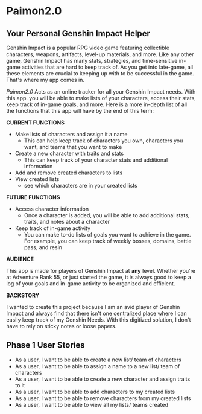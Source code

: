 # Paimon2.0

## Your Personal Genshin Impact Helper

Genshin Impact is a popular RPG video game featuring collectible characters, weapons,
artifacts, level-up materials, and more. Like any other game, Genshin Impact has
many stats, strategies, and time-sensitive in-game activities that are hard to keep
track of. As you get into late-game, all these elements are crucial to keeping up with
to be successful in the game. That's where my app comes in.

*Paimon2.0* Acts as an online tracker for all your Genshin Impact needs. With this app.
you will be able to make lists of your characters, access their stats,
keep track of in-game goals, and more. Here is a more in-depth list of all the
functions that this app will have by the end of this term:

**CURRENT FUNCTIONS**
- Make lists of characters and assign it a name
    - This can help keep track of characters you own, characters you want,
      and teams that you want to make
- Create a new character with traits and stats
    - This can keep track of your character stats and additional information
- Add and remove created characters to lists    
- View created lists
    - see which characters are in your created lists
      
**FUTURE FUNCTIONS**
- Access character information
    - Once a character is added, you will be able to add additional stats, traits,
      and notes about a character
- Keep track of in-game activity
    - You can make to-do lists of goals you want to achieve in the game. For example,
      you can keep track of weekly bosses, domains, battle pass, and resin
      
**AUDIENCE**

This app is made for players of Genshin Impact at **any** level. Whether you're at
Adventure Rank 55, or just started the game, it is always good to keep a log of your
goals and in-game activity to be organized and efficient.

**BACKSTORY**

I wanted to create this project because I am an avid player of Genshin Impact and
always find that there isn't one centralized place where I can easily keep track
of my Genshin Needs. With this digitized solution, I don't have to rely on
sticky notes or loose papers.


## Phase 1 User Stories

- As a user, I want to be able to create a new list/ team of characters
- As a user, I want to be able to assign a name to a new list/ team of characters
- As a user, I want to be able to create a new character and assign traits to it  
- As a user, I want to be able to add characters to my created lists
- As a user, I want to be able to remove characters from my created lists
- As a user, I want to be able to view all my lists/ teams created